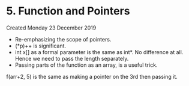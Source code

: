 # 5. Function and Pointers
Created Monday 23 December 2019


* Re-emphasizing the scope of pointers. 
* (*p)++ is significant. 
* int x[] as a formal parameter is the same as int*. No difference at all. Hence we need to pass the length separately.
* Passing parts of the function as an array, is a useful trick. 

f(arr+2, 5) is the same as making a pointer on the 3rd then passing it. 



